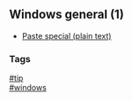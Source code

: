 ## Windows general (1)

- [Paste special \(plain text\)](paste-plain-text.md)

### Tags
[#tip](../../tips.md)  
[#windows](../windows.md)